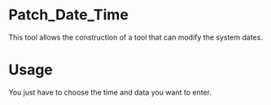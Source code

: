 # Patch_Date_Time
This tool allows the construction of a tool that can modify the system dates.

# Usage

You just have to choose the time and data you want to enter.
